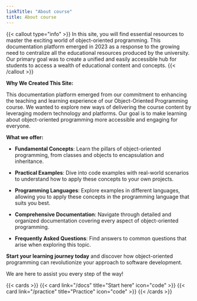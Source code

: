 ```yaml
---
linkTitle: "About course"
title: About course
---
```

{{< callout type="info" >}}
In this site, you will find essential resources to master the exciting world of object-oriented programming. This documentation platform emerged in 2023 as a response to the growing need to centralize all the educational resources produced by the university. Our primary goal was to create a unified and easily accessible hub for students to access a wealth of educational content and concepts.
{{< /callout >}}


**Why We Created This Site:**

This documentation platform emerged from our commitment to enhancing the teaching and learning experience of our Object-Oriented Programming course. We wanted to explore new ways of delivering the course content by leveraging modern technology and platforms. Our goal is to make learning about object-oriented programming more accessible and engaging for everyone.

**What we offer:**

- **Fundamental Concepts**: Learn the pillars of object-oriented programming, from classes and objects to encapsulation and inheritance.

- **Practical Examples**: Dive into code examples with real-world scenarios to understand how to apply these concepts to your own projects.

- **Programming Languages**: Explore examples in different languages, allowing you to apply these concepts in the programming language that suits you best.

- **Comprehensive Documentation**: Navigate through detailed and organized documentation covering every aspect of object-oriented programming.

- **Frequently Asked Questions**: Find answers to common questions that arise when exploring this topic.

**Start your learning journey today** and discover how object-oriented programming can revolutionize your approach to software development.

We are here to assist you every step of the way!

{{< cards >}}
  {{< card link="/docs" title="Start here" icon="code" >}}
  {{< card link="/practice" title="Practice" icon="code" >}}
{{< /cards >}}